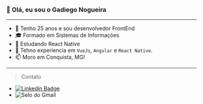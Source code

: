 ### 👋 Olá, eu sou o Gadiego Nogueira

___________________________________

- 👀 Tenho 25 anos e sou desenvolvedor FrontEnd
- 🎓 Formado em Sistemas de Informações 
- 📖 Estudando React Native
- 💞️ Tehno experiencia em `VueJs`, `Angular` e `React Native`.
- 📫 Moro em Conquista, MG!

___________________________________

> Contato

* [![ Linkedin Badge ](https://img.shields.io/badge/-Linkedin-blue?style=flat-square&logo=Linkedin&logoColor=white&link=https://www.linkedin.com/in/gadiego-nogueira-128248120/)](https://www.linkedin.com/in/gadiego-nogueira-128248120/)
* ![ Selo do Gmail ](https://img.shields.io/badge/-ngadiego@gmail.com-c14438?style=flat-square&logo=Gmail&logoColor=white&link=mailto:ngadiego@gmail.com)
